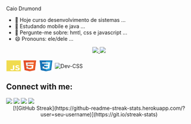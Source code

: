 Caio Drumond


- 🔭 Hoje curso desenvolvimento de sistemas ...
- 🌱 Estudando mobile e java ...
- 💬 Pergunte-me sobre: hmtl, css e javascript ...
- 😄 Pronouns: ele/dele ...

<div align="center">
  <a href="https://github.com/Caio1933">
    <img height="180em" src="https://github-readme-stats.vercel.app/api?username=Caio1933&show_icons=true&theme=dracula&include_all_commits=true&count_private=true"/>
    <img height="180em" src="https://github-readme-stats.vercel.app/api/top-langs/?username=Caio1933&layout=compact&langs_count=7&theme=dracula"/>
  </a>
</div>

<div style="display: inline_block"><br>
  <img align="center" alt="Dev-Js" height="30" width="40" src="https://raw.githubusercontent.com/devicons/devicon/master/icons/javascript/javascript-plain.svg">
  <img align="center" alt="Dev-HTML" height="30" width="40" src="https://raw.githubusercontent.com/devicons/devicon/master/icons/html5/html5-original.svg">
  <img align="center" alt="Dev-CSS" height="30" width="40" src="https://raw.githubusercontent.com/devicons/devicon/master/icons/css3/css3-original.svg">
   <img align="center" alt="Dev-CSS" height="30" width="40" src="https://cdn.jsdelivr.net/gh/devicons/devicon@latest/icons/java/java-original.svg"/>
</div>

## Connect with me:
<div>
   <a href="https://w.app/Caio1933"><img src="https://img.shields.io/badge/WhatsApp-25D366?style=for-the-badge&logo=whatsapp&logoColor=white" target="_blank"></a>
  <a href="https://www.instagram.com/caiodrumond1/profilecard/?igsh=ZDdrdHdocXU0YzJ4" target="_blank"><img src="https://img.shields.io/badge/-Instagram-%23E4405F?style=for-the-badge&logo=instagram&logoColor=white" target="_blank"></a>
  <a href="caio1933contatoprossional@gmail.com"><img src="https://img.shields.io/badge/-Gmail-%23333?style=for-the-badge&logo=gmail&logoColor=white" target="_blank"></a>
  <a href="https://www.linkedin.com/in/caio-drumond-403790244?trk=contact-info" target="_blank"><img src="https://img.shields.io/badge/-LinkedIn-%230077B5?style=for-the-badge&logo=linkedin&logoColor=white" target="_blank"></a>
</div>
<div align="Center">
    [![GitHub Streak](https://github-readme-streak-stats.herokuapp.com/?user=seu-username)](https://git.io/streak-stats)
</div>

